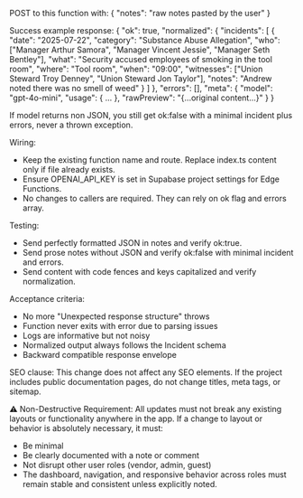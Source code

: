 POST to this function with:
{
  "notes": "raw notes pasted by the user"
}

Success example response:
{
  "ok": true,
  "normalized": {
    "incidents": [
      {
        "date": "2025-07-22",
        "category": "Substance Abuse Allegation",
        "who": ["Manager Arthur Samora", "Manager Vincent Jessie", "Manager Seth Bentley"],
        "what": "Security accused employees of smoking in the tool room",
        "where": "Tool room",
        "when": "09:00",
        "witnesses": ["Union Steward Troy Denney", "Union Steward Jon Taylor"],
        "notes": "Andrew noted there was no smell of weed"
      }
    ]
  },
  "errors": [],
  "meta": { "model": "gpt-4o-mini", "usage": { ... }, "rawPreview": "{...original content...}" }
}

If model returns non JSON, you still get ok:false with a minimal incident plus errors, never a thrown exception.

Wiring:
- Keep the existing function name and route. Replace index.ts content only if file already exists.
- Ensure OPENAI_API_KEY is set in Supabase project settings for Edge Functions.
- No changes to callers are required. They can rely on ok flag and errors array.

Testing:
- Send perfectly formatted JSON in notes and verify ok:true.
- Send prose notes without JSON and verify ok:false with minimal incident and errors.
- Send content with code fences and keys capitalized and verify normalization.

Acceptance criteria:
- No more "Unexpected response structure" throws
- Function never exits with error due to parsing issues
- Logs are informative but not noisy
- Normalized output always follows the Incident schema
- Backward compatible response envelope

SEO clause:
This change does not affect any SEO elements. If the project includes public documentation pages, do not change titles, meta tags, or sitemap.

⚠️ Non-Destructive Requirement:
All updates must not break any existing layouts or functionality anywhere in the app.
If a change to layout or behavior is absolutely necessary, it must:
* Be minimal
* Be clearly documented with a note or comment
* Not disrupt other user roles (vendor, admin, guest)
* The dashboard, navigation, and responsive behavior across roles must remain stable and consistent unless explicitly noted.